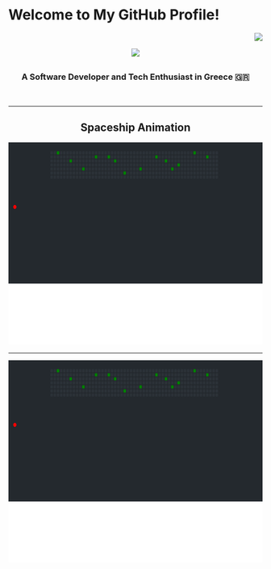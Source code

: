 # Welcome to My GitHub Profile!

<img align="right" src="https://visitor-badge.laobi.icu/badge?page_id=Alexis-Dim.Alexis-Dim" />

<h1 align="center">
    <img src="https://readme-typing-svg.herokuapp.com/?font=Righteous&size=35&center=true&vCenter=true&width=500&height=70&duration=4000&lines=Hello+👋+I'm+Alex+!;" />
</h1>

<h3 align="center">A Software Developer and Tech Enthusiast in Greece 🇬🇷</h3>

<br/>
<hr/>

<div align="center">

## Spaceship Animation

</div>
<img src="Animation.svg" alt="Spaceship Animation" width="100%" height="400">
<hr/>

<img src="Animation.svg" alt="Spaceship Animation" width="100%" height="400">

<!---
Alexis-Dim/Alexis-Dim is a ✨ special ✨ repository because its `README.md` (this file) appears on your GitHub profile.
You can click the Preview link to take a look at your changes.
--->
